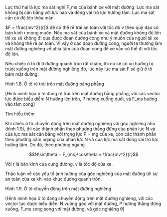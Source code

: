 Lực thứ hai là lực ma sát nghỉ F_ms của bánh xe với mặt đường. Lực ma sát không bị cân bằng với lực nào và đóng vai trò lực hướng tâm. Lực ma sát cần có độ lớn thỏa mãn

$F = \frac{mv^2}{r}$ để có thể rẽ trái an toàn với tốc độ v theo quỹ đạo có bán kính r mong muốn. Nếu ma sát của bánh xe và mặt đường không đủ lớn thì xe sẽ không đi qua được đoạn đường cong như ý muốn của người lái xe và không thể rẽ an toàn. Vì vậy ở các đoạn đường cong, người ta thường làm mặt đường nghiêng về phía tâm của đoạn cong để xe vẫn có thể đi với tốc độ lớn.

Nếu chiếc ô tô đi ở đường quanh tròn rất chậm, thì nó sẽ có xu hướng bị trượt xuống trên mặt đường nghiêng đó, lúc này lực ma sát F sẽ giữ ô tô bám mặt đường.

Hình 1.8. Ô tô rẽ trái trên mặt đường bằng phẳng

[Hình minh họa ô tô đang rẽ trái trên mặt đường bằng phẳng, với các vector lực được biểu diễn: N hướng lên trên, P hướng xuống dưới, và F_ms hướng vào tâm cong]

Tìm hiểu thêm

Khi chiếc ô tô chuyển động trên mặt đường nghiêng với góc nghiêng nhỏ (hình 1.9), thì các thành phần theo phương thẳng đứng của phản lực N và của lực ma sát cân bằng với trọng lực P = mg của xe, còn các thành phần theo phương nằm ngang của phản lực N và của lực ma sát đóng vai trò lực hướng tâm. Do đó, theo phương ngang

$$N\sin\theta + F_{ms}\cos\theta = \frac{mv^2}{r}$$

Với r là bán kính của cung đường, v là tốc độ của xe.

Thảo luận về các yếu tố ảnh hưởng của góc nghiêng của mặt đường tới sự an toàn của xe khi vào khúc đường quanh tròn.

Hình 1.9. Ô tô chuyển động trên mặt đường nghiêng

[Hình minh họa ô tô đang chuyển động trên mặt đường nghiêng, với các vector lực được biểu diễn: N vuông góc với mặt đường, P hướng thẳng đứng xuống, F_ms song song với mặt đường, và góc nghiêng θ]